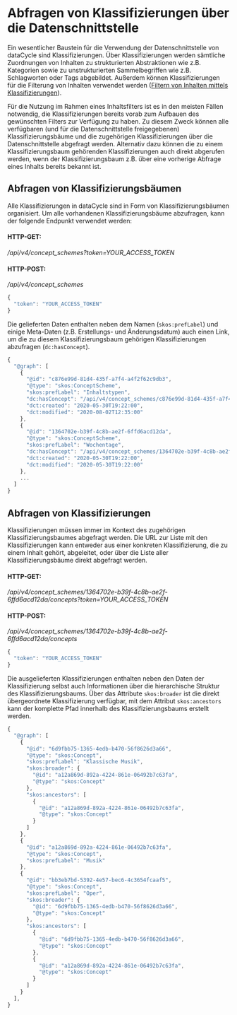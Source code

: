 # Abfragen von Klassifizierungen über die Datenschnittstelle

Ein wesentlicher Baustein für die Verwendung der Datenschnittstelle von dataCycle sind Klassifizierungen. Über Klassifizierungen werden sämtliche Zuordnungen von Inhalten zu strukturierten Abstraktionen wie z.B. Kategorien sowie zu unstrukturierten Sammelbegriffen wie z.B. Schlagworten oder Tags abgebildet. Außerdem können Klassifizierungen für die Filterung von Inhalten verwendet werden ([Filtern von Inhalten mittels Klassifizierungen](/docs/api/contents#klassifizierungen-filter-classifications)).

Für die Nutzung im Rahmen eines Inhaltsfilters ist es in den meisten Fällen notwendig, die Klassifizierungen bereits vorab zum Aufbauen des gewünschten Filters zur Verfügung zu haben. Zu diesem Zweck können alle verfügbaren (und für die Datenschnittstelle freigegebenen) Klassifizierungsbäume und die zugehörigen Klassifizierungen über die Datenschnittstelle abgefragt werden. Alternativ dazu können die zu einem Klassifizierungsbaum gehörenden Klassifizierungen auch direkt abgerufen werden, wenn der Klassifizierungsbaum z.B. über eine vorherige Abfrage eines Inhalts bereits bekannt ist.


## Abfragen von Klassifizierungsbäumen

Alle Klassifizierungen in dataCycle sind in Form von Klassifizierungsbäumen organisiert. Um alle vorhandenen Klassifizierungsbäume abzufragen, kann der folgende Endpunkt verwendet werden:

#### HTTP-GET:

_/api/v4/concept_schemes?token=YOUR_ACCESS_TOKEN_

#### HTTP-POST:

_/api/v4/concept_schemes_

```javascript
{
  "token": "YOUR_ACCESS_TOKEN"
}
```

Die gelieferten Daten enthalten neben dem Namen (```skos:prefLabel```) und einige Meta-Daten (z.B. Erstellungs- und Änderungsdatum) auch einen Link, um die zu diesem Klassifizierungsbaum gehörigen Klassifizierungen abzufragen (```dc:hasConcept```).

```javascript
{
  "@graph": [
    {
      "@id": "c876e99d-81d4-435f-a7f4-a4f2f62c9db3",
      "@type": "skos:ConceptScheme",
      "skos:prefLabel": "Inhaltstypen",
      "dc:hasConcept": "/api/v4/concept_schemes/c876e99d-81d4-435f-a7f4-a4f2f62c9db3/concepts",
      "dct:created": "2020-05-30T19:22:00",
      "dct:modified": "2020-08-02T12:35:00"
    },
    {
      "@id": "1364702e-b39f-4c8b-ae2f-6ffd6acd12da",
      "@type": "skos:ConceptScheme",
      "skos:prefLabel": "Wochentage",
      "dc:hasConcept": "/api/v4/concept_schemes/1364702e-b39f-4c8b-ae2f-6ffd6acd12da/concepts",
      "dct:created": "2020-05-30T19:22:00",
      "dct:modified": "2020-05-30T19:22:00"
    },
    ...
  ]
}
```

## Abfragen von Klassifizierungen

Klassifizierungen müssen immer im Kontext des zugehörigen Klassifizierungsbaumes abgefragt werden. Die URL zur Liste mit den Klassifizierungen kann entweder aus einer konkreten Klassifizierung, die zu einem Inhalt gehört, abgeleitet, oder über die Liste aller Klassifizierungsbäume direkt abgefragt werden.

#### HTTP-GET:

_/api/v4/concept_schemes/1364702e-b39f-4c8b-ae2f-6ffd6acd12da/concepts?token=YOUR_ACCESS_TOKEN_

#### HTTP-POST:

_/api/v4/concept_schemes/1364702e-b39f-4c8b-ae2f-6ffd6acd12da/concepts_

```javascript
{
  "token": "YOUR_ACCESS_TOKEN"
}
```

Die ausgelieferten Klassifizierungen enthalten neben den Daten der Klassifizierung selbst auch Informationen über die hierarchische Struktur des Klassifizierungsbaums. Über das Attribute ```skos:broader``` ist die direkt übergeordnete Klassifizierung verfügbar, mit dem Attribut ```skos:ancestors``` kann der komplette Pfad innerhalb des Klassifizierungsbaums erstellt werden.

```javascript
{
  "@graph": [
    {
      "@id": "6d9fbb75-1365-4edb-b470-56f8626d3a66",
      "@type": "skos:Concept",
      "skos:prefLabel": "Klassische Musik",
      "skos:broader": {
        "@id": "a12a869d-892a-4224-861e-06492b7c63fa",
        "@type": "skos:Concept"
      },
      "skos:ancestors": [
        {
          "@id": "a12a869d-892a-4224-861e-06492b7c63fa",
          "@type": "skos:Concept"
        }
      ]
    },
    {
      "@id": "a12a869d-892a-4224-861e-06492b7c63fa",
      "@type": "skos:Concept",
      "skos:prefLabel": "Musik"
    },
    {
      "@id": "bb3eb7bd-5392-4e57-bec6-4c3654fcaaf5",
      "@type": "skos:Concept",
      "skos:prefLabel": "Oper",
      "skos:broader": {
        "@id": "6d9fbb75-1365-4edb-b470-56f8626d3a66",
        "@type": "skos:Concept"
      },
      "skos:ancestors": [
        {
          "@id": "6d9fbb75-1365-4edb-b470-56f8626d3a66",
          "@type": "skos:Concept"
        },
        {
          "@id": "a12a869d-892a-4224-861e-06492b7c63fa",
          "@type": "skos:Concept"
        }
      ]
    }
  ],
}
```

<!--

## Filtern von Klassifizierungsbäumen und Klassifizierungen

Um den Zugriff auf die tatsächlich benötigten Klassifizierungsbäume und Klassifizierungen zu vereinfachen, bietet die Datenschnittstelle die Möglichkeit zum Einschränken der gelieferten Ergebnisse über unterschiedliche Filter. Einige dieser Filter sind sowohl für Klassifizierungsbäume als auch für Klassifizierungen verfügbar, andere Filter sind auf einen dieser beide Datentypen beschränkt.


### Attribute - **filter\[attribute\]**

-->
